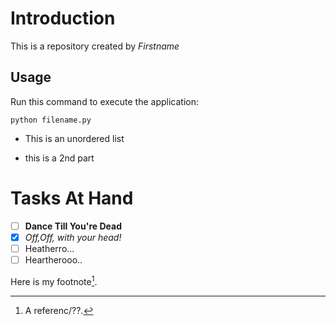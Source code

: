 # Introduction


This is a repository created by *Firstname*


## Usage


Run this command to execute the application:


`python filename.py`

 


* This is an unordered list
- this is a 2nd part


# Tasks At Hand
- [ ] **Dance Till You're Dead**
- [x] _Off,Off, with your head!_
- [ ] Heatherro...
- [ ] Heartherooo..

Here is my footnote[^1].

[^1]: A referenc/??.
